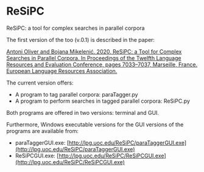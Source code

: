 # ReSiPC
ReSiPC: a tool for complex searches in parallel corpora

The first version of the too (v.0.1) is described in the paper:

[Antoni Oliver and Bojana Mikelenić. 2020. ReSiPC: a Tool for Complex Searches in Parallel Corpora. In Proceedings of the Twelfth Language Resources and Evaluation Conference, pages 7033–7037, Marseille, France. European Language Resources Association.](https://aclanthology.org/2020.lrec-1.869/)

The current version offers:

* A program to tag parallel corpora: paraTagger.py
* A program to perform searches in tagged parallel corpora: ReSiPC.py

Both programs are offered in two versions: terminal and GUI.

Furthermore, Windows executable versions for the GUI versions of the programs are available from:

* paraTaggerGUI.exe: [http://lpg.uoc.edu/ReSiPC/paraTaggerGUI.exe](http://lpg.uoc.edu/ReSiPC/paraTaggerGUI.exe)
* ReSiPCGUI.exe: [http://lpg.uoc.edu/ReSiPC/ReSiPCGUI.exe](http://lpg.uoc.edu/ReSiPC/ReSiPCGUI.exe)

  
